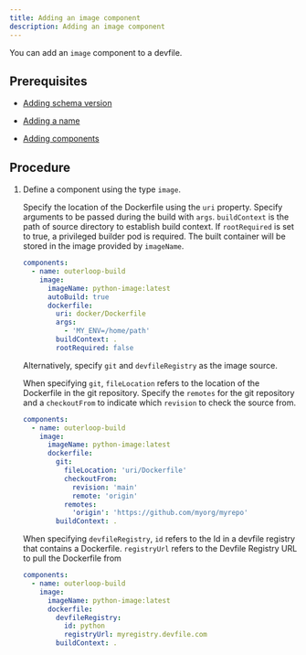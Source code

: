 ```yaml
---
title: Adding an image component
description: Adding an image component
---
```


You can add an `image` component to a devfile.

## Prerequisites

- [Adding schema version](./versions)

- [Adding a name](./metadata)

- [Adding components](./adding-components)

## Procedure

1. Define a component using the type `image`.

    Specify the location of the Dockerfile using the `uri` property.
    Specify arguments to be passed during the build with `args`.
    `buildContext` is the path of source directory to establish build
    context. If `rootRequired` is set to true, a privileged builder pod
    is required. The built container will be stored in the image
    provided by `imageName`.

    ```yaml {% title="An image dockerfile component" filename="devfile.yaml" %}
    components:
      - name: outerloop-build
        image:
          imageName: python-image:latest
          autoBuild: true
          dockerfile:
            uri: docker/Dockerfile
            args:
              - 'MY_ENV=/home/path'
            buildContext: .
            rootRequired: false
    ```

    Alternatively, specify `git` and `devfileRegistry` as the image
    source.

    When specifying `git`, `fileLocation` refers to the location of the
    Dockerfile in the git repository. Specify the `remotes` for the git
    repository and a `checkoutFrom` to indicate which `revision` to
    check the source from.

    ```yaml {% title="An image dockerfile component with git source" filename="devfile.yaml" %}
    components:
      - name: outerloop-build
        image:
          imageName: python-image:latest
          dockerfile:
            git:
              fileLocation: 'uri/Dockerfile'
              checkoutFrom:
                revision: 'main'
                remote: 'origin'
              remotes:
                'origin': 'https://github.com/myorg/myrepo'
            buildContext: .
    ```

    When specifying `devfileRegistry`, `id` refers to the Id in a
    devfile registry that contains a Dockerfile. `registryUrl` refers to
    the Devfile Registry URL to pull the Dockerfile from

    ```yaml {% title="An image dockerfile component with devfileRegistry source" filename="devfile.yaml" %}
    components:
      - name: outerloop-build
        image:
          imageName: python-image:latest
          dockerfile:
            devfileRegistry:
              id: python
              registryUrl: myregistry.devfile.com
            buildContext: .
    ```
